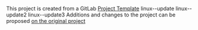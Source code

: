 This project is created from a GitLab [Project Template](https://docs.gitlab.com/ce/gitlab-basics/create-project.html)
linux--update
linux--update2
linux--update3
Additions and changes to the project can be proposed [on the original project](https://gitlab.com/gitlab-org/project-templates/spring)
